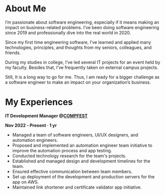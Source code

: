 # About Me

I’m passionate about software engineering, especially if it means making an impact on
business-related problems. I’ve been doing software engineering since 2019 and professionally
dive into the real world in 2020.

Since my first time engineering software, I’ve learned and applied many technologies, principles,
and thoughts from my seniors, colleagues, and friends.

During my studies in college, I’ve led several IT projects for an event held by my faculty. Besides
that, I’ve frequently taken on external campus projects.

Still, It is a long way to go for me. Thus, I am ready for a bigger challenge as a software engineer
to make an impact on your organization’s business.

# My Experiences
**IT Development Manager @[COMPFEST](compfest.id)**

**Nov 2022 - Present · 1 yr**
- Managed a team of software engineers, UI/UX designers, and automation engineers.
- Proposed and implemented an automation engineer team initiative to improve the automation process and app testing.
- Conducted technology research for the team's projects.
- Established and managed design and development timelines for the team.
- Ensured effective communication between team members.
- Set up deployment of the development and production servers for the app on AWS.
- Maintained link shortener and certificate validator app initiative.
